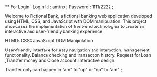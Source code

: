 #

\*\* For Login : Login Id : am/np ;
Password : 1111/2222 ;

Welcome to Fictional Bank, a fictional banking web application developed using HTML, CSS, and JavaScript with DOM manipulation. This project showcases the implementation of front-end technologies to create an interactive and user-friendly banking experience.

HTML5
CSS3
JavaScript
DOM Manipulation

User-friendly interface for easy navigation and interaction.
management functionality.
Balance checking and transaction history.
Request for Loan ,Transfer money and Close account.
Interactive design.

Transfer only can happen in "am" to "np" or "np" to "am" ;
